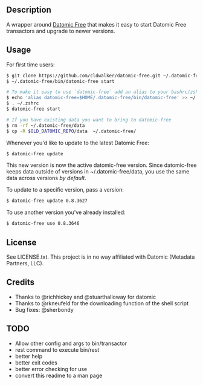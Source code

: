 ## Description
A wrapper around [Datomic Free](http://downloads.datomic.com/free.html) that makes it easy to
start Datomic Free transactors and upgrade to newer versions.

## Usage

For first time users:

```sh
$ git clone https://github.com/cldwalker/datomic-free.git ~/.datomic-free
$ ~/.datomic-free/bin/datomic-free start

# To make it easy to use `datomic-free` add an alias to your bashrc/zshrc
$ echo 'alias datomic-free=$HOME/.datomic-free/bin/datomic-free' >> ~/.zshrc
$ . ~/.zshrc
$ datomic-free start

# If you have existing data you want to bring to datomic-free
$ rm -rf ~/.datomic-free/data
$ cp -R $OLD_DATOMIC_REPO/data  ~/.datomic-free/
```

Whenever you'd like to update to the latest Datomic Free:

```sh
$ datomic-free update
```

This new version is now the active datomic-free version. Since datomic-free keeps data outside
of versions in ~/.datomic-free/data, you use the same data across versions *by default*.

To update to a specific version, pass a version:

```sh
$ datomic-free update 0.8.3627
```

To use another version you've already installed:

```sh
$ datomic-free use 0.8.3646
```

## License
See LICENSE.txt. This project is in no way affiliated with Datomic (Metadata Partners, LLC).

## Credits
* Thanks to @richhickey and @stuarthalloway for datomic
* Thanks to @rkneufeld for the downloading function of the shell script
* Bug fixes: @sherbondy

## TODO
* Allow other config and args to bin/transactor
* rest command to execute bin/rest
* better help
* better exit codes
* better error checking for use
* convert this readme to a man page
